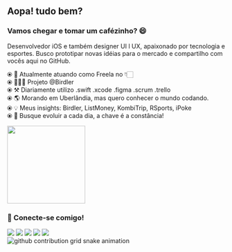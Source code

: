 ## Aopa! tudo bem? 

### Vamos chegar e tomar um cafézinho? 😄

Desenvolvedor iOS e também designer UI l UX, apaixonado por tecnologia e esportes. Busco prototipar novas idéias para o mercado e compartilho com vocês aqui no GitHub. 

⦿ 🏢 Atualmente atuando como Freela no 👇🏻<br>
⦿ 👨🏻‍💻 Projeto @Birdler<br>
⦿ ⚒️ Diariamente utilizo .swift .xcode .figma .scrum .trello <br>
⦿ 🌎 Morando em Uberlândia, mas quero conhecer o mundo codando. <br>
⦿ 💡 Meus insights: Birdler, ListMoney, KombiTrip, RSports, iPoke <br>
⦿ 🌱 Busque evoluir a cada dia, a chave é a constância! <br>
<p></p>
<div>

 <img height="180em" src="https://github-readme-stats.vercel.app/api?username=vitorernane&show_icons=true&theme=dark&include_all_commits=true&count_private=true"/>  
  
</div>

### 🤝 Conecte-se comigo!

<div> 
  <a href="https://www.youtube.com/channel/UCAFzDSge38f_cweaYjpOzLw" target="_blank"><img src="https://img.shields.io/badge/YouTube-FF0000?style=for-the-badge&logo=youtube&logoColor=white" target="_blank"></a>
  <a href="https://www.instagram.com/vitorernane/" target="_blank"><img src="https://img.shields.io/badge/-Instagram-%23E4405F?style=for-the-badge&logo=instagram&logoColor=white" target="_blank"></a>
 <a href="https://Discordapp.com/users/905136805362425917" target="_blank"><img src="https://img.shields.io/badge/Discord-7289DA?style=for-the-badge&logo=discord&logoColor=white" target="_blank"></a> 
  <a href = "mailto:vitorernane.dev@gmail.com"><img src="https://img.shields.io/badge/-Gmail-%23333?style=for-the-badge&logo=gmail&logoColor=white" target="_blank"></a>
  <a href="https://www.linkedin.com/in/vitor-ernane-guedes-180953172/" target="_blank"><img src="https://img.shields.io/badge/-LinkedIn-%230077B5?style=for-the-badge&logo=linkedin&logoColor=white" target="_blank"></a> 
  </div>

<picture>
  <source media="(prefers-color-scheme: dark)" srcset="https://raw.githubusercontent.com/YourUser/Vitorernane/output/github-contribution-grid-snake-dark.svg">
  <source media="(prefers-color-scheme: light)" srcset="https://raw.githubusercontent.com/YourUser/Vitorernane/output/github-contribution-grid-snake.svg">
  <img alt="github contribution grid snake animation" src="https://raw.githubusercontent.com/YourUser/Vitorernane/output/github-contribution-grid-snake.svg">
</picture>


